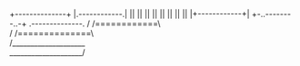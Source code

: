 +--------------+
   |.------------.|
   ||            ||
   ||            ||
   ||            ||
   ||            ||
   |+------------+|
   +-..--------..-+
   .--------------.
  / /============\ \
 / /==============\ \
/____________________\
\____________________/
